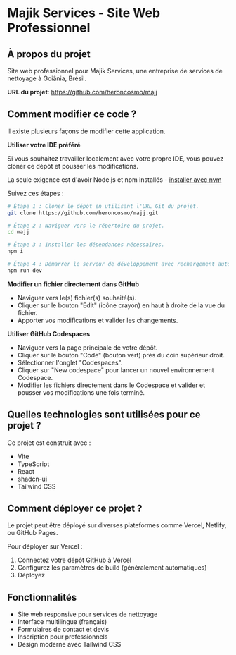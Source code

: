 # Majik Services - Site Web Professionnel

## À propos du projet

Site web professionnel pour Majik Services, une entreprise de services de nettoyage à Goiânia, Brésil.

**URL du projet**: https://github.com/heroncosmo/majj

## Comment modifier ce code ?

Il existe plusieurs façons de modifier cette application.

**Utiliser votre IDE préféré**

Si vous souhaitez travailler localement avec votre propre IDE, vous pouvez cloner ce dépôt et pousser les modifications.

La seule exigence est d'avoir Node.js et npm installés - [installer avec nvm](https://github.com/nvm-sh/nvm#installing-and-updating)

Suivez ces étapes :

```sh
# Étape 1 : Cloner le dépôt en utilisant l'URL Git du projet.
git clone https://github.com/heroncosmo/majj.git

# Étape 2 : Naviguer vers le répertoire du projet.
cd majj

# Étape 3 : Installer les dépendances nécessaires.
npm i

# Étape 4 : Démarrer le serveur de développement avec rechargement automatique et aperçu instantané.
npm run dev
```

**Modifier un fichier directement dans GitHub**

- Naviguer vers le(s) fichier(s) souhaité(s).
- Cliquer sur le bouton "Edit" (icône crayon) en haut à droite de la vue du fichier.
- Apporter vos modifications et valider les changements.

**Utiliser GitHub Codespaces**

- Naviguer vers la page principale de votre dépôt.
- Cliquer sur le bouton "Code" (bouton vert) près du coin supérieur droit.
- Sélectionner l'onglet "Codespaces".
- Cliquer sur "New codespace" pour lancer un nouvel environnement Codespace.
- Modifier les fichiers directement dans le Codespace et valider et pousser vos modifications une fois terminé.

## Quelles technologies sont utilisées pour ce projet ?

Ce projet est construit avec :

- Vite
- TypeScript
- React
- shadcn-ui
- Tailwind CSS

## Comment déployer ce projet ?

Le projet peut être déployé sur diverses plateformes comme Vercel, Netlify, ou GitHub Pages.

Pour déployer sur Vercel :
1. Connectez votre dépôt GitHub à Vercel
2. Configurez les paramètres de build (généralement automatiques)
3. Déployez

## Fonctionnalités

- Site web responsive pour services de nettoyage
- Interface multilingue (français)
- Formulaires de contact et devis
- Inscription pour professionnels
- Design moderne avec Tailwind CSS
